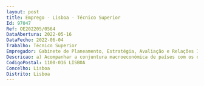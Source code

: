 ```yaml
--- 
layout: post
title: Emprego - Lisboa - Técnico Superior
Id: 97047
Ref: OE202205/0564
DataAbertura: 2022-05-16
DataFecho: 2022-06-04
Trabalho: Técnico Superior
Empregador: Gabinete de Planeamento, Estratégia, Avaliação e Relações Internacionais
Descricao: a) Acompanhar a conjuntura macroeconómica de países com os quais Portugal mantem Acordos de natureza económica e cambial (São Tomé e Príncipe e Cabo Verde, respetivamente), em colaboração com o Banco de Portugal e com o MNE, bem como apoiar a representação do MF nos órgãos dos Acordos, nomeadamente nas respetivas Comissões de Acompanhamento e Unidades de Acompanhamento Macroeconómico b) Contribuir para e apoiar a preparação da posição do MF nas Cimeiras Bilaterais, reuniões ministeriais no âmbito da Comunidade de Países de Língua Portuguesa (CPLP) e outros encontros de Alto Nível, em colaboração com os restantes serviços do Ministério das Finanças (MF) e do Ministério dos Negócios Estrangeiros (MNE) c) Apoiar a preparação da representação do MF nas reuniões de Comissões Mistas e Grupos de Trabalho no âmbito bilateral ou da CPLP d) Acompanhar a conceção, negociação e gestão dos programas de cooperação e assistência técnica no domínio das finanças públicas, com os países de língua oficial portuguesa e outros países em desenvolvimento, em colaboração com os restantes serviços do MF e do MNE e restantes parceiros, inclusivamente de caráter multilateral, que possam contribuir para a sua prossecução e) Acompanhar a execução dos instrumentos de apoio financeiro, nomeadamente empréstimos e linhas de crédito, concedidos no âmbito da Ajuda Pública ao Desenvolvimento (APD), em articulação com outros serviços do MF e da Administração Pública f) Acompanhar as negociações para a reestruturação da dívida dos países em desenvolvimento, nomeadamente através de operações de reescalonamento, conversão e outras, quer bilateralmente quer no âmbito do Clube de Paris, em articulação com outros serviços do MF g) Contribuir para a definição da posição nacional, em colaboração com as estruturas competentes do MNE, no âmbito da atividade do Comité de Ajuda ao Desenvolvimento da OCDE h) Desempenhar tarefas relacionadas com o registo e tratamento de dados relativos à contribuição do MF para a APD nacional.
CodigoPostal: 1100-016 LISBOA
Concelho: Lisboa
Distrito: Lisboa
--- 
```


